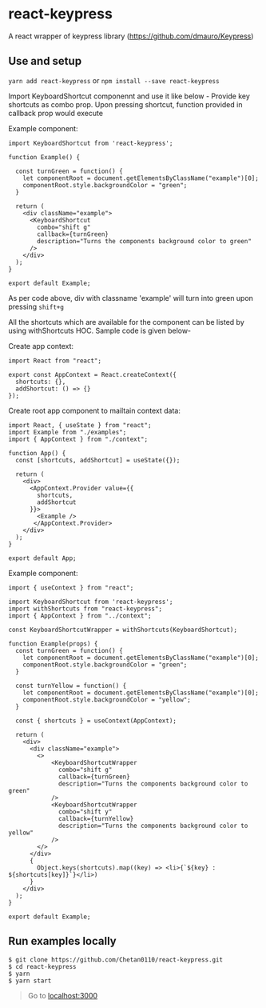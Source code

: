 # react-keypress
A react wrapper of keypress library (https://github.com/dmauro/Keypress)

## Use and setup

`yarn add react-keypress` or `npm install --save react-keypress`

Import KeyboardShortcut componennt and use it like below -
Provide key shortcuts as combo prop. Upon pressing shortcut, function provided in callback prop would execute

Example component:

```
import KeyboardShortcut from 'react-keypress';

function Example() {
  
  const turnGreen = function() {
    let componentRoot = document.getElementsByClassName("example")[0];
    componentRoot.style.backgroundColor = "green";
  }

  return (
    <div className="example">
      <KeyboardShortcut
        combo="shift g"
        callback={turnGreen}
        description="Turns the components background color to green"
      />
    </div>
  );
}

export default Example;
```

As per code above, div with classname 'example' will turn into green upon pressing `shift+g`

All the shortcuts which are available for the component can be listed by using withShortcuts HOC.
Sample code is given below-

Create app context:

```
import React from "react";

export const AppContext = React.createContext({
  shortcuts: {},
  addShortcut: () => {}
});
```

Create root app component to mailtain context data:

```
import React, { useState } from "react";
import Example from "./examples";
import { AppContext } from "./context";

function App() {
  const [shortcuts, addShortcut] = useState({});
  
  return (
    <div>
      <AppContext.Provider value={{
        shortcuts,
        addShortcut
      }}>
        <Example />
       </AppContext.Provider>
    </div>
  );
}

export default App;
```

Example component:

```
import { useContext } from "react";

import KeyboardShortcut from 'react-keypress';
import withShortcuts from "react-keypress";
import { AppContext } from "../context";

const KeyboardShortcutWrapper = withShortcuts(KeyboardShortcut);

function Example(props) {
  const turnGreen = function() {
    let componentRoot = document.getElementsByClassName("example")[0];
    componentRoot.style.backgroundColor = "green";
  }

  const turnYellow = function() {
    let componentRoot = document.getElementsByClassName("example")[0];
    componentRoot.style.backgroundColor = "yellow";
  }

  const { shortcuts } = useContext(AppContext);

  return (
    <div>
      <div className="example">
        <>
            <KeyboardShortcutWrapper 
              combo="shift g"
              callback={turnGreen}
              description="Turns the components background color to green"
            />
            <KeyboardShortcutWrapper
              combo="shift y"
              callback={turnYellow}
              description="Turns the components background color to yellow"
            />
        </>
      </div>
      {
        Object.keys(shortcuts).map((key) => <li>{`${key} : ${shortcuts[key]}`}</li>)
      }
    </div>
  );
}

export default Example;
```

## Run examples locally

```
$ git clone https://github.com/Chetan0110/react-keypress.git
$ cd react-keypress
$ yarn
$ yarn start
```

> Go to [localhost:3000](localhost:3000)

